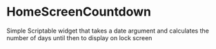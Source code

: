 # HomeScreenCountdown
Simple Scriptable widget that takes a date argument and calculates the number of days until then to display on lock screen
